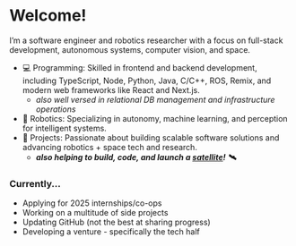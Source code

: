 # Welcome!

I’m a software engineer and robotics researcher with a focus on full-stack development, autonomous systems, computer vision, and space.

- 💻 Programming: Skilled in frontend and backend development, including TypeScript, Node, Python, Java, C/C++, ROS, Remix, and modern web frameworks like React and Next.js.
  - _also well versed in relational DB management and infrastructure operations_
- 🤖 Robotics: Specializing in autonomy, machine learning, and perception for intelligent systems.
- 🚀 Projects: Passionate about building scalable software solutions and advancing robotics + space tech and research.
  - **_also helping to build, code, and launch a [satellite](https://horizonsat.org/)! 🛰️_**

### Currently...

- Applying for 2025 internships/co-ops
- Working on a multitude of side projects
- Updating GitHub (not the best at sharing progress)
- Developing a venture - specifically the tech half
